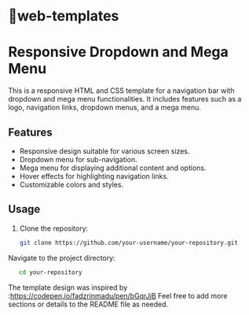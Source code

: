 
# 	:beginner:web-templates
# Responsive Dropdown and Mega Menu

This is a responsive HTML and CSS template for a navigation bar with dropdown and mega menu functionalities. It includes features such as a logo, navigation links, dropdown menus, and a mega menu.

## Features

- Responsive design suitable for various screen sizes.
- Dropdown menu for sub-navigation.
- Mega menu for displaying additional content and options.
- Hover effects for highlighting navigation links.
- Customizable colors and styles.

## Usage

1. Clone the repository:

   ```bash
   git clone https://github.com/your-username/your-repository.git


Navigate to the project directory:
```bash
   cd your-repository
```                      
   


The template design was inspired by :https://codepen.io/fadzrinmadu/pen/bGqrJjB
Feel free to add more sections or details to the README file as needed.
